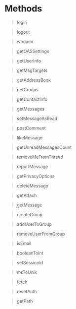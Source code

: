 # Methods

> login

> logout

> whoami

> getOASSettings

> getUserInfo

> getMsgTargets

> getAddressBook

> getGroups

> getContactInfo

> getMessages

> setMessageAsRead

> postComment

> likeMessage

> getUnreadMessagesCount

> removeMeFromThread

> reportMessage

> getPrivacyOptions

> deleteMessage

> getAttach

> getMessage

> createGroup

> addUserToGroup

> removeUserFromGroup

> isEmail

> booleanToInt

> setSessionId

> msToUnix

> fetch

> resetAuth

> getPath
